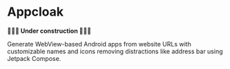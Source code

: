 # Appcloak
**👷‍♂️🚧 Under construction 🚧👷‍♂️**

Generate WebView-based Android apps from website URLs with customizable names and icons removing distractions like address bar using Jetpack Compose.